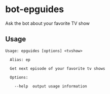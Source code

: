# bot-epguides

Ask the bot about your favorite TV show

## Usage

```
Usage: epguides [options] <tvshow>

  Alias: ep

  Get next episode of your favorite tv shows

  Options:

    --help  output usage information
```
